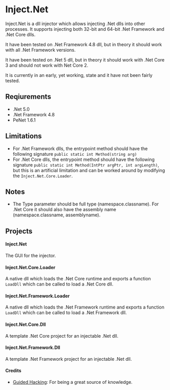 # Inject.Net
Inject.Net is a dll injector which allows injecting .Net dlls into other processes. It supports injecting both 32-bit and 64-bit .Net Framework and .Net Core dlls.

It have been tested on .Net Framework 4.8 dll, but in theory it should work with all .Net Framework versions.

It have been tested on .Net 5 dll, but in theory it should work with .Net Core 3 and should not work with Net Core 2.

It is currently in an early, yet working, state and it have not been fairly tested.

## Reqiurements
- .Net 5.0
- .Net Framework 4.8
- PeNet 1.6.1

## Limitations
- For .Net Framework dlls, the entrypoint method should have the following signature `public static int Method(string arg)`
- For .Net Core dlls, the entrypoint method should have the following signature `public static int Method(IntPtr argPtr, int argLength)`, but this is an artificial limitation and can be worked around by modifying the `Inject.Net.Core.Loader`.

## Notes
- The Type parameter should be full type (namespace.classname). For .Net Core it should also have the assembly name (namespace.classname, assemblyname).

## Projects
#### Inject.Net
The GUI for the injector.

#### Inject.Net.Core.Loader
A native dll which loads the .Net Core runtime and exports a function `LoadDll` which can be called to load a .Net Core dll.

#### Inject.Net.Framework.Loader
A native dll which loads the .Net Framework runtime and exports a function `LoadDll` which can be called to load a .Net Framework dll.

#### Inject.Net.Core.Dll
A template .Net Core project for an injectable .Net dll.

#### Inject.Net.Framework.Dll
A template .Net Framework project for an injectable .Net dll.

#### Credits
- [Guided Hacking](https://guidedhacking.com/): For being a great source of knowledge.